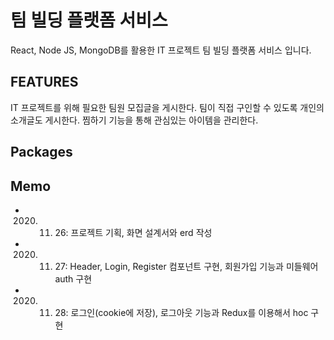 # 팀 빌딩 플랫폼 서비스

React, Node JS, MongoDB를 활용한 IT 프로젝트 팀 빌딩 플랫폼 서비스 입니다.

## FEATURES

IT 프로젝트를 위해 필요한 팀원 모집글을 게시한다.
팀이 직접 구인할 수 있도록 개인의 소개글도 게시한다.
찜하기 기능을 통해 관심있는 아이템을 관리한다.

## Packages

## Memo

- 2020. 11. 26: 프로젝트 기획, 화면 설계서와 erd 작성
- 2020. 11. 27: Header, Login, Register 컴포넌트 구현, 회원가입 기능과 미들웨어 auth 구현
- 2020. 11. 28: 로그인(cookie에 저장), 로그아웃 기능과 Redux를 이용해서 hoc 구현
